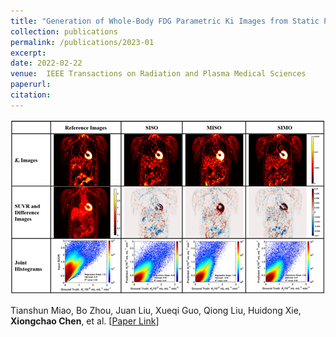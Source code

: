 ```yaml
---
title: "Generation of Whole-Body FDG Parametric Ki Images from Static PET Images Using Deep Learning"
collection: publications
permalink: /publications/2023-01
excerpt: 
date: 2022-02-22
venue:  IEEE Transactions on Radiation and Plasma Medical Sciences
paperurl:  
citation: 
---
```


<p align="center">
  <img width="750" src="../figures/2023-TRPMS-Miao.png">
</p>

Tianshun Miao, Bo Zhou, Juan Liu, Xueqi Guo, Qiong Liu, Huidong Xie, **Xiongchao Chen**, et al. [[Paper Link](https://ieeexplore.ieee.org/abstract/document/10049744)]

